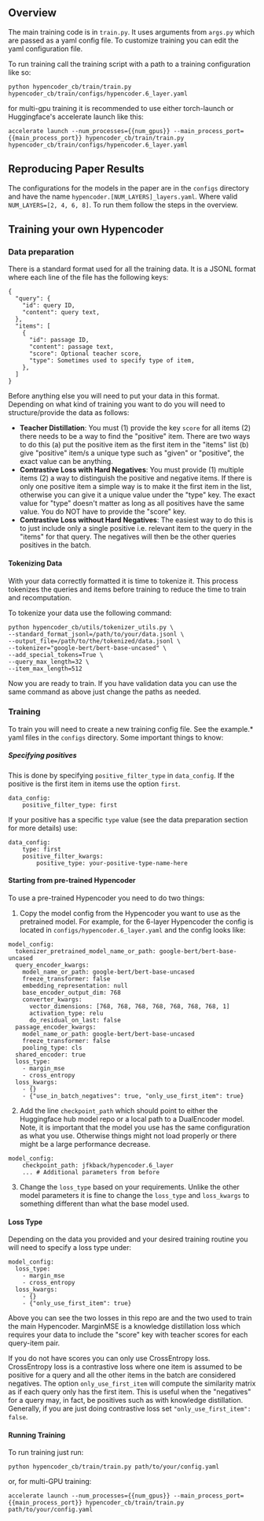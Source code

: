 
## Overview
The main training code is in `train.py`. It uses arguments from `args.py` which are passed as a yaml config file. To customize training you can edit the yaml configuration file.

To run training call the training script with a path to a training configuration like so:
```
python hypencoder_cb/train/train.py hypencoder_cb/train/configs/hypencoder.6_layer.yaml
```
for multi-gpu training it is recommended to use either torch-launch or Huggingface's accelerate launch like this:
```
accelerate launch --num_processes={{num_gpus}} --main_process_port={{main_process_port}} hypencoder_cb/train/train.py hypencoder_cb/train/configs/hypencoder.6_layer.yaml
```


## Reproducing Paper Results
The configurations for the models in the paper are in the `configs` directory and have the name `hypencoder.[NUM_LAYERS]_layers.yaml`. Where valid `NUM_LAYERS=[2, 4, 6, 8]`. To run them follow the steps in the overview.


## Training your own Hypencoder
### Data preparation
There is a standard format used for all the training data. It is a JSONL format where each line of the file has the following keys:
```
{
  "query": {
    "id": query ID,
    "content": query text,
  },
  "items": [
    {
      "id": passage ID,
      "content": passage text,
      "score": Optional teacher score,
      "type": Sometimes used to specify type of item,
    },
  ]
}
```

Before anything else you will need to put your data in this format. Depending on what kind of training you want to do you will need to structure/provide the data as follows:
- **Teacher Distillation**: You must (1) provide the key `score` for all items (2) there needs to be a way to find the "positive" item. There are two ways to do this (a) put the positive item as the first item in the "items" list (b) give "positive" item/s a unique type such as "given" or "positive", the exact value can be anything.
- **Contrastive Loss with Hard Negatives**: You must provide (1) multiple items (2) a way to distinguish the positive and negative items. If there is only one positive item a simple way is to make it the first item in the list, otherwise you can give it a unique value under the "type" key. The exact value for "type" doesn't matter as long as all positives have the same value. You do NOT have to provide the "score" key.
- **Contrastive Loss without Hard Negatives**: The easiest way to do this is to just include only a single positive i.e. relevant item to the query in the "items" for that query. The negatives will then be the other queries positives in the batch.


#### Tokenizing Data
With your data correctly formatted it is time to tokenize it. This process tokenizes the queries and items before training to reduce the time to train and recomputation.

To tokenize your data use the following command:
```
python hypencoder_cb/utils/tokenizer_utils.py \
--standard_format_jsonl=/path/to/your/data.jsonl \
--output_file=/path/to/the/tokenized/data.jsonl \
--tokenizer="google-bert/bert-base-uncased" \
--add_special_tokens=True \
--query_max_length=32 \
--item_max_length=512
```

Now you are ready to train. If you have validation data you can use the same command as above just change the paths as needed.


### Training
To train you will need to create a new training config file. See the example.* yaml files in the `configs` directory. Some important things to know:

##### Specifying positives
This is done by specifying `positive_filter_type` in `data_config`. If the positive is the first item in items use the option `first`.
```
data_config:
    positive_filter_type: first
```
If your positive has a specific `type` value (see the data preparation section for more details) use:
```
data_config:
    type: first
    positive_filter_kwargs:
        positive_type: your-positive-type-name-here
```


#### Starting from pre-trained Hypencoder
To use a pre-trained Hypencoder you need to do two things:

1) Copy the model config from the Hypencoder you want to use as the pretrained model. For example, for the 6-layer Hypencoder the config is located in `configs/hypencoder.6_layer.yaml` and the config looks like:
```
model_config:
  tokenizer_pretrained_model_name_or_path: google-bert/bert-base-uncased
  query_encoder_kwargs:
    model_name_or_path: google-bert/bert-base-uncased
    freeze_transformer: false
    embedding_representation: null
    base_encoder_output_dim: 768
    converter_kwargs:
      vector_dimensions: [768, 768, 768, 768, 768, 768, 768, 1]
      activation_type: relu
      do_residual_on_last: false
  passage_encoder_kwargs:
    model_name_or_path: google-bert/bert-base-uncased
    freeze_transformer: false
    pooling_type: cls
  shared_encoder: true
  loss_type:
    - margin_mse
    - cross_entropy
  loss_kwargs:
    - {}
    - {"use_in_batch_negatives": true, "only_use_first_item": true}
```

2) Add the line `checkpoint_path` which should point to either the Huggingface hub model repo or a local path to a DualEncoder model. Note, it is important that the model you use has the same configuration as what you use. Otherwise things might not load properly or there might be a large performance decrease.
```
model_config:
    checkpoint_path: jfkback/hypencoder.6_layer
    ... # Additional parameters from before
```

3) Change the `loss_type` based on your requirements. Unlike the other model parameters it is fine to change the `loss_type` and `loss_kwargs` to something different than what the base model used.



#### Loss Type
Depending on the data you provided and your desired training routine you will need to specify a loss type under:
```
model_config:
  loss_type:
    - margin_mse
    - cross_entropy
  loss_kwargs:
    - {}
    - {"only_use_first_item": true}
```

Above you can see the two losses in this repo are and the two used to train the main Hypencoder. MarginMSE is a knowledge distillation loss which requires your data to include the "score" key with teacher scores for each query-item pair.

If you do not have scores you can only use CrossEntropy loss. CrossEntropy loss is a contrastive loss where one item is assumed to be positive for a query and all the other items in the batch are considered negatives. The option `only_use_first_item` will compute the similarity matrix as if each query only has the first item. This is useful when the "negatives" for a query may, in fact, be positives such as with knowledge distillation. Generally, if you are just doing contrastive loss set `"only_use_first_item": false`.


#### Running Training
To run training just run:
```
python hypencoder_cb/train/train.py path/to/your/config.yaml
```
or, for multi-GPU training:
```
accelerate launch --num_processes={{num_gpus}} --main_process_port={{main_process_port}} hypencoder_cb/train/train.py path/to/your/config.yaml
```